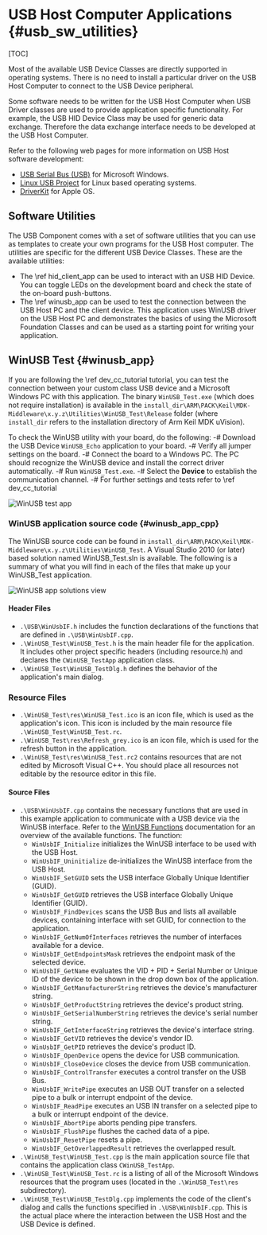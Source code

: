 # USB Host Computer Applications {#usb_sw_utilities}

[TOC]

Most of the available USB Device Classes are directly supported in operating systems. There is no need to install a particular driver on the USB Host Computer to connect to the USB Device peripheral.

Some software needs to be written for the USB Host Computer when USB Driver classes are used to provide application specific functionality. For example, the USB HID Device Class may be used for generic data exchange. Therefore the data exchange interface needs to be developed at the USB Host Computer.

Refer to the following web pages for more information on USB Host software development:

 - [USB Serial Bus (USB)](https://learn.microsoft.com/en-us/windows-hardware/drivers/) for Microsoft Windows.
 - [Linux USB Project](http://www.linux-usb.org/) for Linux based operating systems.
 - [DriverKit](https://developer.apple.com/documentation/driverkit) for Apple OS.

## Software Utilities

The USB Component comes with a set of software utilities that you can use as templates to create your own programs for the USB Host computer. The utilities are specific for the different USB Device Classes. These are the available utilities:

 - The \ref hid_client_app  can be used to interact with an USB HID Device. You can toggle LEDs on the development board and check the state of the on-board push-buttons.
 - The \ref winusb_app can be used to test the connection between the USB Host PC and the client device. This application uses WinUSB driver on the USB Host PC and demonstrates the basics of using the Microsoft Foundation Classes and can be used as a starting point for writing your application.

## WinUSB Test {#winusb_app}

If you are following the \ref dev_cc_tutorial tutorial, you can test the connection between your custom class USB device and a Microsoft Windows PC with this application. The binary `WinUSB_Test.exe` (which does not require installation) is available in the `install_dir\ARM\PACK\Keil\MDK-Middleware\x.y.z\Utilities\WinUSB_Test\Release` folder (where `install_dir` refers to the installation directory of Arm Keil MDK uVision).

To check the WinUSB utility with your board, do the following:
 -# Download the USB Device `WinUSB_Echo` application to your board.
 -# Verify all jumper settings on the board.
 -# Connect the board to a Windows PC. The PC should recognize the WinUSB device and install the correct driver automatically.
 -# Run `WinUSB_Test.exe`.
 -# Select the **Device** to establish the communication channel. 
 -# For further settings and tests refer to \ref dev_cc_tutorial

![WinUSB test app](WinUSB_Test_application.png)

### WinUSB application source code {#winusb_app_cpp}

The WinUSB source code can be found in `install_dir\ARM\PACK\Keil\MDK-Middleware\x.y.z\Utilities\WinUSB_Test`.
A Visual Studio 2010 (or later) based solution named WinUSB_Test.sln is available. The following is a summary of what you
will find in each of the files that make up your WinUSB_Test application.

![WinUSB app solutions view](WinUSB_test_sln.png)

#### Header Files

- `.\USB\WinUsbIF.h` includes the function declarations of the functions that are defined in `.\USB\WinUsbIF.cpp`.
- `.\WinUSB_Test\WinUSB_Test.h` is the main header file for the application. It includes other project specific headers
  (including resource.h) and declares the `CWinUSB_TestApp` application class.
- `.\WinUSB_Test\WinUSB_TestDlg.h` defines the behavior of the application's main dialog.

### Resource Files

- `.\WinUSB_Test\res\WinUSB_Test.ico` is an icon file, which is used as the application's icon. This icon is included
  by the main resource file `.\WinUSB_Test\WinUSB_Test.rc`.
- `.\WinUSB_Test\res\Refresh_grey.ico` is an icon file, which is used for the refresh button in the application.
- `.\WinUSB_Test\res\WinUSB_Test.rc2` contains resources that are not edited by Microsoft Visual C++. You should
  place all resources not editable by the resource editor in this file.

#### Source Files

- `.\USB\WinUsbIF.cpp` contains the necessary functions that are used in this example application to communicate with
  a USB device via the WinUSB interface. Refer to the
  <a href="https://learn.microsoft.com/en-us/windows/win32/api/winusb/" target=_blank>WinUSB Functions</a>
  documentation for an overview of the available functions.	The function:
  - `WinUsbIF_Initialize` initializes the WinUSB interface to be used with the USB Host.
  - `WinUsbIF_Uninitialize` de-initializes the WinUSB interface from the USB Host.
  - `WinUsbIF_SetGUID` sets the USB interface Globally Unique Identifier (GUID).
  - `WinUsbIF_GetGUID` retrieves the USB interface Globally Unique Identifier (GUID).
  - `WinUsbIF_FindDevices` scans the USB Bus and lists all available devices, containing interface with set GUID,
    for connection to the application.
  - `WinUsbIF_GetNumOfInterfaces` retrieves the number of interfaces available for a device.
  - `WinUsbIF_GetEndpointsMask` retrieves the endpoint mask of the selected device.
  - `WinUsbIF_GetName` evaluates the VID + PID + Serial Number or Unique ID of the device to be shown in the drop down box
    of the application.
  - `WinUsbIF_GetManufacturerString` retrieves the device's manufacturer string.
  - `WinUsbIF_GetProductString` retrieves the device's product string.
  - `WinUsbIF_GetSerialNumberString` retrieves the device's serial number string.
  - `WinUsbIF_GetInterfaceString` retrieves the device's interface string.
  - `WinUsbIF_GetVID` retrieves the device's vendor ID.
  - `WinUsbIF_GetPID` retrieves the device's product ID.
  - `WinUsbIF_OpenDevice` opens the device for USB communication.
  - `WinUsbIF_CloseDevice` closes the device from USB communication.
  - `WinUsbIF_ControlTransfer` executes a control transfer on the USB Bus.
  - `WinUsbIF_WritePipe` executes an USB OUT transfer on a selected pipe to a bulk or interrupt endpoint of the device.
  - `WinUsbIF_ReadPipe` executes an USB IN transfer on a selected pipe to a bulk or interrupt endpoint of the device.
  - `WinUsbIF_AbortPipe` aborts pending pipe transfers.
  - `WinUsbIF_FlushPipe` flushes the cached data of a pipe.
  - `WinUsbIF_ResetPipe` resets a pipe.
  - `WinUsbIF_GetOverlappedResult` retrieves the overlapped result.
- `.\WinUSB_Test\WinUSB_Test.cpp` is the main application source file that contains the application class
  `CWinUSB_TestApp`.
- `.\WinUSB_Test\WinUSB_Test.rc` is a listing of all of the Microsoft Windows resources that the program uses (located
  in the `.\WinUSB_Test\res` subdirectory).
- `.\WinUSB_Test\WinUSB_TestDlg.cpp` implements the code of the client's dialog and calls the functions specified in
  `.\USB\WinUsbIF.cpp`. This is the actual place where the interaction between the USB Host and the USB Device is
  defined.